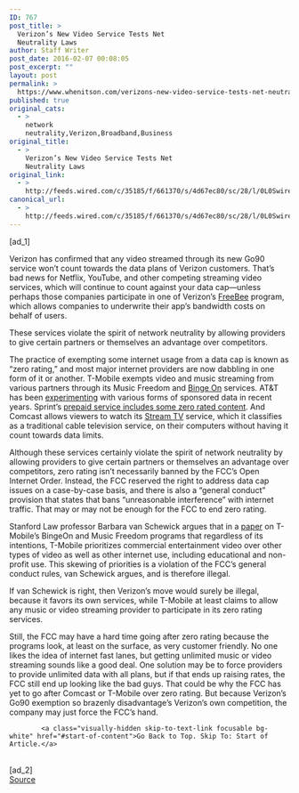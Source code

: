 ```yaml
---
ID: 767
post_title: >
  Verizon’s New Video Service Tests Net
  Neutrality Laws
author: Staff Writer
post_date: 2016-02-07 00:08:05
post_excerpt: ""
layout: post
permalink: >
  https://www.whenitson.com/verizons-new-video-service-tests-net-neutrality-laws/
published: true
original_cats:
  - >
    network
    neutrality,Verizon,Broadband,Business
original_title:
  - >
    Verizon’s New Video Service Tests Net
    Neutrality Laws
original_link:
  - >
    http://feeds.wired.com/c/35185/f/661370/s/4d67ec80/sc/28/l/0L0Swired0N0C20A160C0A20Cverizons0Enew0Evideo0Eservice0Etests0Enet0Eneutrality0Elaws0C/story01.htm
canonical_url:
  - >
    http://feeds.wired.com/c/35185/f/661370/s/4d67ec80/sc/28/l/0L0Swired0N0C20A160C0A20Cverizons0Enew0Evideo0Eservice0Etests0Enet0Eneutrality0Elaws0C/story01.htm
---
```

 [ad_1]
<br><div id=""><p>Verizon has confirmed that any video streamed through its new Go90 service won’t count towards the data plans of Verizon customers. That’s bad news for Netflix, YouTube, and other competing streaming video services, which will continue to count against your data cap—unless perhaps those companies participate in one of Verizon’s <a href="http://www.att.com/att/dataperks/en/index.html">FreeBee</a> program, which allows companies to underwrite their app’s bandwidth costs on behalf of users.</p>
<p data-js="fader" class="pullquote carve fader">
	These services violate the spirit of network neutrality by allowing providers to give certain partners or themselves an advantage over competitors.	<span class="attribution"/>
</p>

<p>The practice of exempting some internet usage from a data cap is known as “zero rating,” and most major internet providers are now dabbling in one form of it or another. T-Mobile exempts video and music streaming from various partners through its Music Freedom and <a href="http://www.wired.com/2016/01/t-mobile-confirms-it-slows-connections-to-video-sites/">Binge On</a> services. AT&amp;T has been <a href="http://arstechnica.com/business/2015/12/verizon-to-test-sponsored-data-let-companies-pay-to-bypass-data-caps/">experimenting</a> with various forms of sponsored data in recent years. Sprint’s <a href="http://www.wired.com/2014/08/free-mobile-data-plans-are-going-to-crush-the-startup-economy/">prepaid service includes some zero rated content</a>. And Comcast allows viewers to watch its <a href="http://www.wired.com/2015/11/comcast-may-have-found-a-major-net-neutrality-loophole/">Stream TV</a> service, which it classifies as a traditional cable television service, on their computers without having it count towards data limits.</p>
<p>Although these services certainly violate the spirit of network neutrality by allowing providers to give certain partners or themselves an advantage over competitors, zero rating isn’t necessarily banned by the FCC’s Open Internet Order. Instead, the FCC reserved the right to address data cap issues on a case-by-case basis, and there is also a “general conduct” provision that states that bans “unreasonable interference” with internet traffic. That may or may not be enough for the FCC to end zero rating.</p>
<p>Stanford Law professor Barbara van Schewick argues that in a <a href="https://cyberlaw.stanford.edu/downloads/vanSchewick-2016-Binge-On-Report.pdf">paper</a> on T-Mobile’s BingeOn and Music Freedom programs that regardless of its intentions, T-Mobile prioritizes commercial entertainment video over other types of video as well as other internet use, including educational and non-profit use. This skewing of priorities is a violation of the FCC’s general conduct rules, van Schewick argues, and is therefore illegal.</p>
<p>If van Schewick is right, then Verizon’s move would surely be illegal, because it favors its own services, while T-Mobile at least claims to allow any music or video streaming provider to participate in its zero rating services. </p>
<p>Still, the FCC may have a hard time going after zero rating because the programs look, at least on the surface, as very customer friendly. No one likes the idea of internet fast lanes, but getting unlimited music or video streaming sounds like a good deal. One solution may be to force providers to provide unlimited data with all plans, but if that ends up raising rates, the FCC still end up looking like the bad guys. That could be why the FCC has yet to go after Comcast or T-Mobile over zero rating. But because Verizon’s Go90 exemption so brazenly disadvantage’s Verizon’s own competition, the company may just force the FCC’s hand.</p>

			<a class="visually-hidden skip-to-text-link focusable bg-white" href="#start-of-content">Go Back to Top. Skip To: Start of Article.</a>

			
</div>
<br>[ad_2]
<br><a href="http://feeds.wired.com/c/35185/f/661370/s/4d67ec80/sc/28/l/0L0Swired0N0C20A160C0A20Cverizons0Enew0Evideo0Eservice0Etests0Enet0Eneutrality0Elaws0C/story01.htm">Source </a>
